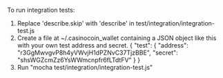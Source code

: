 To run integration tests:
1. Replace 'describe.skip' with 'describe' in test/integration/integration-test.js
2. Create a file at ~/.casinocoin_wallet containing a JSON object like this with
   your own test address and secret.
    {
      "test": {
        "address": "r3GgMwvgvP8h4yVWvjH1dPZNvC37TjzBBE",
        "secret": "shsWGZcmZz6YsWWmcnpfr6fLTdtFV"
      }
    }
3. Run "mocha test/integration/integration-test.js"

